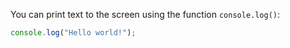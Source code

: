 You can print text to the screen using the function `console.log()`:

```javascript
console.log("Hello world!");
```
